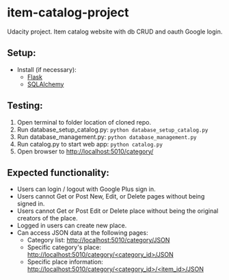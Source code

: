 # item-catalog-project
Udacity project.  Item catalog website with db CRUD and oauth  Google login.

## Setup:


* Install (if necessary): 
  * [Flask](http://flask.pocoo.org/docs/0.11/installation/)
  * [SQLAlchemy](http://docs.sqlalchemy.org/en/latest/intro.html)

## Testing:

1. Open terminal to folder location of cloned repo.
2. Run database_setup_catalog.py: `python database_setup_catalog.py`
3. Run database_management.py: `python database_management.py`
4. Run catalog.py to start web app: `python catalog.py`
5. Open browser to [http://localhost:5010/category/](http://localhost:5010/category/)


## Expected functionality:
* Users can login / logout with Google Plus sign in.
* Users cannot Get or Post New, Edit, or Delete pages without being signed in.
* Users cannot Get or Post Edit or Delete place without being the original creators of the place.
* Logged in users can create new place.
* Can access JSON data at the following pages:
  * Category list: [http://localhost:5010/category/JSON](http://localhost:5010/category/JSON)
  * Specific category's place: [http://localhost:5010/category/\<category_id\>/JSON](http://localhost:5000/category/1/JSON)
  * Specific place information: [http://localhost:5010/category/\<category_id\>/\<item_id\>/JSON](http://localhost:5000/category/1/1/JSON)
